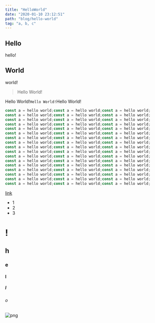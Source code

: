 ```yaml
---
title: "HelloWorld"
date: "2020-01-10 23:12:51"
path: "blog/hello-world"
tag: "a, b, c"
---
```


## Hello

hello!

## World

world!

> Hello World!

Hello World!`Hello World!`Hello World!

```javascript
const a = hello world;const a = hello world;const a = hello world;
const a = hello world;const a = hello world;const a = hello world;
const a = hello world;const a = hello world;const a = hello world;
const a = hello world;const a = hello world;const a = hello world;
const a = hello world;const a = hello world;const a = hello world;
const a = hello world;const a = hello world;const a = hello world;
const a = hello world;const a = hello world;const a = hello world;
const a = hello world;const a = hello world;const a = hello world;
const a = hello world;const a = hello world;const a = hello world;
const a = hello world;const a = hello world;const a = hello world;
const a = hello world;const a = hello world;const a = hello world;
const a = hello world;const a = hello world;const a = hello world;
const a = hello world;const a = hello world;const a = hello world;
const a = hello world;const a = hello world;const a = hello world;
const a = hello world;const a = hello world;const a = hello world;
const a = hello world;const a = hello world;const a = hello world;
const a = hello world;const a = hello world;const a = hello world;
```

[link](www.coyeah.top)

+ 1
+ 2
+ 3

# !

## h

### e

#### l

##### l

###### o

![png](https://www.gatsbyjs.org/static/e5678fdf693c054d7f09cbc69be85567/0f586/css-modules-basic.png)